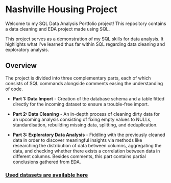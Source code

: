 # Nashville Housing Project

Welcome to my SQL Data Analysis Portfolio project! This repository contains a data cleaning and EDA project made using SQL.

This project serves as a demonstration of my SQL skills for data analysis. It highlights what I've learned thus far within SQL regarding data cleaning and exploratory analysis.

## Overview

The project is divided into three complementary parts, each of which consists of SQL commands alongside comments easing the understanding of code.

- **Part 1: Data Import** - Creation of the database schema and a table fitted directly for the incoming dataset to ensure a trouble-free import.

- **Part 2: Data Cleaning** - An in-depth process of cleaning dirty data for an upcoming analysis consisting of fixing empty values to NULLs, standardisation, rebuilding missing data, splitting, and deduplication.

- **Part 3: Exploratory Data Analysis** - Fiddling with the previously cleaned data in order to discover meaningful insights via methods like researching the distribution of data between columns, aggregating the data, and checking whether there exists a correlation between data in different columns. Besides comments, this part contains partial conclusions gathered from EDA.

### [Used datasets are available here](https://www.kaggle.com/datasets/bvanntruong/housing-sql-project/data)
